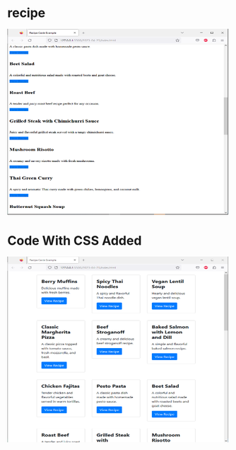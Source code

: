 # recipe

<img src="https://github.com/curiousabel/recipe/blob/main/justhtml.PNG" width="500px" height="420px" />

# Code With CSS Added
<img src="https://github.com/curiousabel/recipe/blob/main/withcss.PNG" width="500px" height="420px" />

